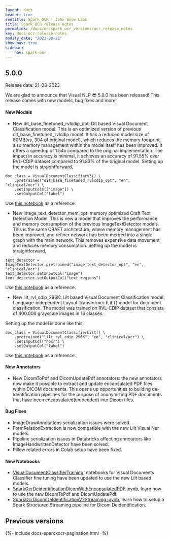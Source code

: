 ```yaml
---
layout: docs
header: true
seotitle: Spark OCR | John Snow Labs
title: Spark OCR release notes
permalink: /docs/en/spark_ocr_versions/ocr_release_notes
key: docs-ocr-release-notes
modify_date: "2023-08-21"
show_nav: true
sidebar:
    nav: spark-ocr
---
```


<div class="h3-box" markdown="1">

## 5.0.0

Release date: 21-08-2023

We are glad to announce that Visual NLP 😎 5.0.0 has been released! 
This release comes with new models, bug fixes and more!

#### New Models
* New dit_base_finetuned_rvlcdip_opt: Dit based Visual Document Classification model. This is an optimized version of previous dit_base_finetuned_rvlcdip model. It has a reduced model size of 80MB(vs. 304 of original model), which reduces the memory footprint, also memory management within the model itself has been improved. It offers a speedup of 1.54x compared to the original implementation. The impact in accuracy is minimal, it achieves an accuracy of 91.55% over RVL-CDIP dataset compared to 91.83% of the original model.
Setting up the model is straightforward,

```
doc_class = VisualDocumentClassifierV3() \
    .pretrained("dit_base_finetuned_rvlcdip_opt", "en", "clinical/ocr") \
    .setInputCols(["image"]) \
    .setOutputCol("label")
```

Use [this notebook](https://github.com/JohnSnowLabs/spark-ocr-workshop/blob/master/jupyter/SparkOCRVisualDocumentClassifierv3.ipynb) as a reference.

* New image_text_detector_mem_opt: memory optimized Craft Text Detection Model. This is new a model that improves the performance and memory consumption of the previous ImageTextDetector models. This is the same CRAFT architecture, where memory management has been improved, and refiner network has been merged into a single graph with the main network. This removes expensive data movement and reduces memory consumption.
Setting up the model is straightforward,

```
text_detector = ImageTextDetector.pretrained("image_text_detector_opt", "en", "clinical/ocr")
text_detector.setInputCol("image")
text_detector.setOutputCol("text_regions")
```
Use [this notebook](https://github.com/JohnSnowLabs/spark-ocr-workshop/blob/master/jupyter/TextDetection/SparkOcrImageTextDetection.ipynb) as a reference.

+ New lilt_rvl_cdip_296K: Lilt based Visual Document Classification model: Language-independent Layout Transformer (LiLT) model for document classification. The model was trained on RVL-CDIP dataset that consists of 400.000 grayscale images in 16 classes.

Setting up the model is done like this,

```
doc_class = VisualDocumentClassifierLilt() \
    .pretrained("lilt_rvl_cdip_296K", "en", "clinical/ocr") \
    .setInputCol("hocr") \
    .setOutputCol("label")

```
Use [this notebook](https://github.com/JohnSnowLabs/spark-ocr-workshop/blob/master/jupyter/SparkOCRVisualDocumentClassifierLiLT.ipynb) as a reference.


#### New Annotators
* New DicomToPdf and DicomUpdatePdf annotators: the new annotators now make it possible to extract and update encapsulated PDF files within DICOM documents. This opens up opportunities to building de-identification pipelines for the purpose of anonymizing PDF documents that have been encapsulated(embedded) into Dicom files.

#### Bug Fixes
* ImageDrawAnnotations serialization issues were solved.
* FormRelationExtraction is now compatible with the new Lilt Visual Ner models.
* Pipeline serialization issues in Databricks affecting annotators like ImageHandwrittenDetector have been solved.
* Pillow related errors in Colab setup have been fixed. 

#### New Notebooks
* [VisualDocumentClassifierTraining](https://github.com/JohnSnowLabs/spark-ocr-workshop/tree/master/jupyter/VisualDocumentClassifierTraining), notebooks for Visual Documents Classifier fine tuning have been updated to use the new Lilt based models.
* [SparkOcrDeidentificationDicomWithEncapsulatedPDF.ipynb](https://github.com/JohnSnowLabs/spark-ocr-workshop/blob/master/jupyter/Dicom/SparkOcrDeidentificationDicomWithEncapsulatedPDF.ipynb), learn how to use the new DicomToPdf and DicomUpdatePdf.
* [SparkOcrDicomDeIdentificationV2Streaming.ipynb](https://github.com/JohnSnowLabs/spark-ocr-workshop/blob/master/jupyter/Dicom/SparkOcrDicomDeIdentificationV2Streaming.ipynb), learn how to setup a Spark Structured Streaming pipeline for Dicom Deidentification.



</div><div class="prev_ver h3-box" markdown="1">

## Previous versions

</div>

{%- include docs-sparckocr-pagination.html -%}
